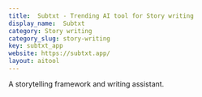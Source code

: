 ```yaml
---
title:  Subtxt - Trending AI tool for Story writing
display_name:  Subtxt
category: Story writing
category_slug: story-writing
key: subtxt_app
website: https://subtxt.app/
layout: aitool
---
```


A storytelling framework and writing assistant.
